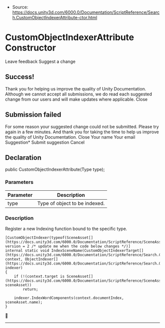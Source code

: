 * Source: https://docs.unity3d.com/6000.0/Documentation/ScriptReference/Search.CustomObjectIndexerAttribute-ctor.html

# CustomObjectIndexerAttribute Constructor
Leave feedback
Suggest a change
## Success!
Thank you for helping us improve the quality of Unity Documentation. Although we cannot accept all submissions, we do read each suggested change from our users and will make updates where applicable.
Close
## Submission failed
For some reason your suggested change could not be submitted. Please <a>try again</a> in a few minutes. And thank you for taking the time to help us improve the quality of Unity Documentation.
Close
Your name Your email Suggestion* Submit suggestion
Cancel
## Declaration
public CustomObjectIndexerAttribute(Type type); 
### Parameters
Parameter | Description  
---|---  
type | Type of object to be indexed.  
### Description
Register a new Indexing function bound to the specific type.
```
[CustomObjectIndexer(typeof(SceneAsset[](https://docs.unity3d.com/6000.0/Documentation/ScriptReference/SceneAsset.html)), version = 2 /* update me when the code below changes */)]
internal static void IndexSceneName(CustomObjectIndexerTarget[](https://docs.unity3d.com/6000.0/Documentation/ScriptReference/Search.CustomObjectIndexerTarget.html) context, ObjectIndexer[](https://docs.unity3d.com/6000.0/Documentation/ScriptReference/Search.ObjectIndexer.html) indexer)
{
    if (!(context.target is SceneAsset[](https://docs.unity3d.com/6000.0/Documentation/ScriptReference/SceneAsset.html) sceneAsset))
        return;

    indexer.IndexWordComponents(context.documentIndex, sceneAsset.name);
}

```

* * *
